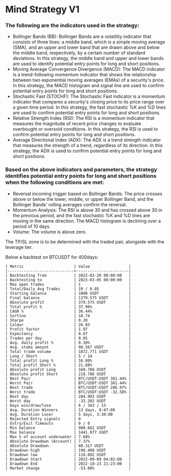# Mind Strategy V1

### The following are the indicators used in the strategy:

 * Bollinger Bands (BB): Bollinger Bands are a volatility indicator that consists of three lines: a middle band, which is a simple moving average (SMA), and an upper and lower band that are drawn above and below the middle band, respectively, by a certain number of standard deviations. In this strategy, the middle band and upper and lower bands are used to identify potential entry points for long and short positions.
 * Moving Average Convergence Divergence (MACD): The MACD indicator is a trend-following momentum indicator that shows the relationship between two exponential moving averages (EMAs) of a security's price. In this strategy, the MACD histogram and signal line are used to confirm potential entry points for long and short positions.
 * Stochastic Fast (STOCHF): The Stochastic Fast indicator is a momentum indicator that compares a security's closing price to its price range over a given time period. In this strategy, the fast stochastic %K and %D lines are used to confirm potential entry points for long and short positions.
 * Relative Strength Index (RSI): The RSI is a momentum indicator that measures the magnitude of recent price changes to evaluate overbought or oversold conditions. In this strategy, the RSI is used to confirm potential entry points for long and short positions.
 * Average Directional Index (ADX): The ADX is a trend strength indicator that measures the strength of a trend, regardless of its direction. In this strategy, the ADX is used to confirm potential entry points for long and short positions.

### Based on the above indicators and parameters, the strategy identifies potential entry points for long and short positions when the following conditions are met:

 * Reversal incoming trigger based on Bollinger Bands: The price crosses above or below the lower, middle, or upper Bollinger Band, and the Bollinger Bands' rolling averages confirm the reversal.
 * Momentum Analysis: The RSI is above 30 and has crossed above 30 in the previous period, and the fast stochastic %K and %D lines are moving in the same direction. The MACD histogram is declining over a period of 10 days.
 * Volume: The volume is above zero.

The TP/SL zone is to be determined with the traded pair, alongside with the leverage tier. 

Below a backtest on BTCUSDT for 400days:
```
| Metric                      | Value                 |
|-----------------------------+-----------------------|
| Backtesting from            | 2022-02-20 00:00:00   |
| Backtesting to              | 2023-03-05 00:00:00   |
| Max open trades             | 1                     |
| Total/Daily Avg Trades      | 19 / 0.05             |
| Starting balance            | 1000 USDT             |
| Final balance               | 1379.575 USDT         |
| Absolute profit             | 379.575 USDT          |
| Total profit %              | 37.96%                |
| CAGR %                      | 36.44%                |
| Sortino                     | 18.74                 |
| Sharpe                      | 0.20                  |
| Calmar                      | 26.03                 |
| Profit factor               | 1.97                  |
| Expectancy                  | 0.67                  |
| Trades per day              | 0.05                  |
| Avg. daily profit %         | 0.10%                 |
| Avg. stake amount           | 98.567 USDT           |
| Total trade volume          | 1872.771 USDT         |
| Long / Short                | 5 / 14                |
| Total profit Long %         | 16.08%                |
| Total profit Short %        | 21.88%                |
| Absolute profit Long        | 160.788 USDT          |
| Absolute profit Short       | 218.786 USDT          |
| Best Pair                   | BTC/USDT:USDT 381.44% |
| Worst Pair                  | BTC/USDT:USDT 381.44% |
| Best trade                  | BTC/USDT:USDT 286.97% |
| Worst trade                 | BTC/USDT:USDT -32.58% |
| Best day                    | 284.903 USDT          |
| Worst day                   | -32.202 USDT          |
| Days win/draw/lose          | 6 / 343 / 13          |
| Avg. Duration Winners       | 13 days, 8:47:00      |
| Avg. Duration Loser         | 5 days, 3:30:00       |
| Rejected Entry signals      | 0                     |
| Entry/Exit Timeouts         | 0 / 0                 |
| Min balance                 | 900.682 USDT          |
| Max balance                 | 1441.977 USDT         |
| Max % of account underwater | 7.68%                 |
| Absolute Drawdown (Account) | 7.37%                 |
| Absolute Drawdown           | 88.317 USDT           |
| Drawdown high               | 198.408 USDT          |
| Drawdown low                | 110.092 USDT          |
| Drawdown Start              | 2022-09-09 04:02:00   |
| Drawdown End                | 2022-10-23 21:23:00   |
| Market change               | -53.00%               |
```